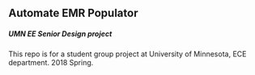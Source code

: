 ## Automate EMR Populator
##### UMN EE Senior Design project
This repo is for a student group project at University of Minnesota, ECE department. 2018 Spring.
